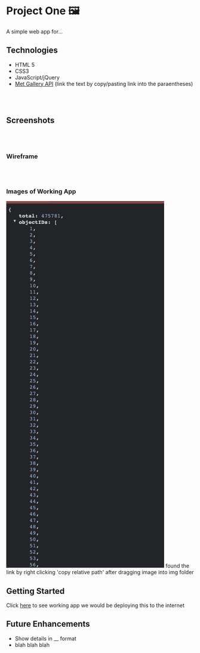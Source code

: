 # Project One 🖼️
A simple web app for...

## Technologies 
- HTML 5
- CSS3
- JavaScript/jQuery
- [Met Gallery API]()
(link the text by copy/pasting link into the paraentheses)

<br>
<br>

## Screenshots

<br>
<br>

### Wireframe

<br>
<br> 


### Images of Working App
![screenshot](imgs/objects.png)
found the link by right clicking 'copy relative path' after dragging image into img folder

## Getting Started

Click [here](#) to see working app
we would be deploying this to the internet 


## Future Enhancements
- Show details in __ format
- blah blah blah
